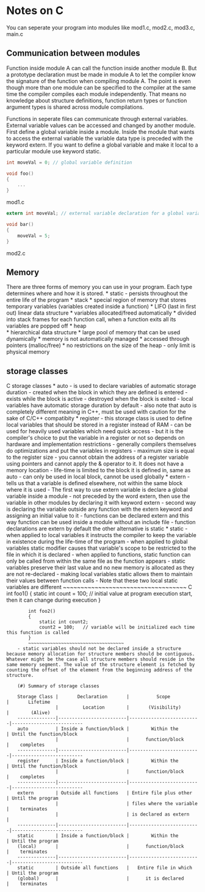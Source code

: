 Notes on C
=================================
You can seperate your program into modules like mod1.c, mod2.c, mod3.c, main.c

Communication between modules
---------------------------------
Function inside module A can call the function inside another module B. But a prototype declaration must be made in module A to let the compiler know the signature of the function when compiling module A.
The point is even though more than one module can be specified to the compiler at the same time the compiler compiles each module independently.
That means no knowledge about structure definitions, function return types or function argument types is shared across module compilations. 

Functions in seperate files can communicate through external variables. 
External variable values can be accessed and changed by another module.
First define a global variable inside a module. Inside the module that wants to access the external variable the variable data type is preceded with the keyword extern.
If you want to define a global variable and make it local to a particular module use keyword static. 
~~~~~~~~~~~~~~~~~~~~~~~~~~~~~~~~~~~ C
int moveVal = 0; // global variable definition

void foo()
{
	...
}
~~~~~~~~~~~~~~~~~~~~~~~~~~~~~~~~~~~
mod1.c

~~~~~~~~~~~~~~~~~~~~~~~~~~~~~~~~~~~ C
extern int moveVal; // external variable declaration for a global variable in mod1.c

void bar()
{
	moveVal = 5;
}
~~~~~~~~~~~~~~~~~~~~~~~~~~~~~~~~~~~
mod2.c

Memory
-------------------------------------
There are three forms of memory you can use in your program. Each type determines where and how it is stored.
	* static - persists throughout the entire life of the program
	* stack 
		* special region of memory that stores temporary variables (variables created inside a function)
		* LIFO (last in first out) linear data structure
		* variables allocated/freed automatically
		* divided into stack frames for each function call, when a function exits all its variables are popped off
	* heap  
		* hierarchical data structure
		* large pool of memory that can be used dynamically
		* memory is not automatically managed 
		* accessed through pointers (malloc/free)
		* no restrictions on the size of the heap - only limit is physical memory

storage classes
-------------------------------------
C storage classes 
	* auto - is used to declare variables of automatic storage duration
		- created when the block in which they are defined is entered
		- exists while the block is active
		- destroyed when the block is exited
		- local variables have automatic storage duration by default
		- also note that auto is completely different meaning in C++, must be used with caution for the sake of C/C++ compatibity
	* register
		- this storage class is used to define local variables that should be stored in a register instead of RAM
		- can be used for heavily used variables which need quick access
		- but it is the compiler's choice to put the variable in a register or not so depends on hardware and implementation restrictions
		- generally compilers themselves do optimizations and put the variables in registers
		- maximum size is equal to the register size
		- you cannot obtain the address of a register variable using pointers and cannot apply the & operator to it. It does not have a memory location
		- life-time is limited to the block it is defined in, same as auto
		- can only be used in local block, cannot be used globally
	* extern - tells us that a variable is defined elsewhere, not within the same block where it is used
		- The first way to use extern variable is declare a global variable inside a module - not preceded by the word extern, then use the variable in other modules by declaring it with keyword extern
		- second way is declaring the variable outside any function with the extern keyword and assigning an initial value to it
		- functions can be declared extern and this way function can be used inside a module without an include file
		- function declarations are extern by default the other alternative is static 
	* static
		- when applied to local variables it instructs the compiler to keep the variable in existence during the life-time of the program
		- when applied to global variables static modifier causes that variable's scope to be restricted to the file in which it is declared
		- when applied to functions, static function can only be called from within the same file as the function appears
		- static variables preserve their last value and no new memory is allocated as they are not re-declared
		- making local variables static allows them to maintain their values between function calls
		- Note that these two local static variables are different
			~~~~~~~~~~~~~~~~~~~~~~~~~~~~~~~~~~~ C
			int foo1()
			{
				static int count = 100; // initial value at program execution start, then it can change during execution
			}
			
			int foo2()
			{
				static int count2; 
				count2 = 100;	// variable will be initialized each time this function is called 
			}
			~~~~~~~~~~~~~~~~~~~~~~~~~~~~~~~~~~~
		- static variables should not be declared inside a structure because memory allocation for structure members should be contiguous. Whatever might be the case all structure members should reside in the same memory segment. The value of the structure element is fetched by counting the offset of the element from the beginning address of the structure.
		
		(#) Summary of storage classes
		
		Storage Class |       Declaration  	    |          Scope       	   | 	   Lifetime
					  |         Location	    |       (Visibility)	   |    	(Alive)
		--------------|-------------------------|--------------------------|--------------------------
		auto     	  | Inside a function/block |        Within the   	   | Until the function/block
					  |            				|      function/block  	   |	completes
		--------------|-------------------------|--------------------------|--------------------------
		register  	  | Inside a function/block |        Within the    	   | Until the function/block
					  |            				|      function/block  	   |	completes			
		--------------|-------------------------|--------------------------|--------------------------
		extern  	  | Outside all functions   | Entire file plus other   | Until the program
					  |            				| files where the variable |	terminates				
					  |            				| is declared as extern    |										  
		--------------|-------------------------|--------------------------|--------------------------
		static  	  | Inside a function/block |        Within the    	   | Until the program
		(local)		  |            				|      function/block  	   |	terminates			
		--------------|-------------------------|--------------------------|--------------------------
		static  	  | Outside all functions 	|   Entire file in which   | Until the program
		(global)	  |            				|      it is declared      |	terminates								  